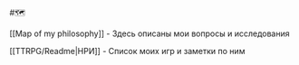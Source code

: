 #🗺️

 [[Map of my philosophy]] - Здесь описаны мои вопросы и исследования

[[TTRPG/Readme|НРИ]] - Список моих игр и заметки по ним

